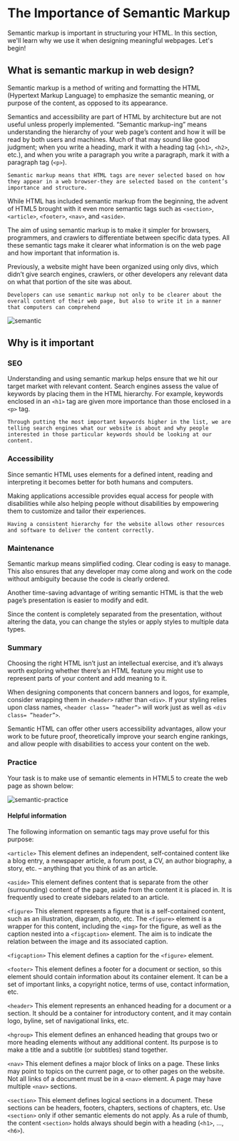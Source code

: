 # The Importance of Semantic Markup

Semantic markup is important in structuring your HTML. In this section, we'll learn why we use it when designing meaningful webpages.
Let's begin!

## What is semantic markup in web design?

Semantic markup is a method of writing and formatting the HTML (Hypertext Markup Language) to emphasize the semantic meaning, or purpose of the content, as opposed to its appearance.

Semantics and accessibility are part of HTML by architecture but are not useful unless properly implemented. “Semantic markup-ing” means understanding the hierarchy of your web page’s content and how it will be read by both users and machines. Much of that may sound like good judgment; when you write a heading, mark it with a heading tag (`<h1>`, `<h2>`, etc.), and when you write a paragraph you write a paragraph, mark it with a paragraph tag (`<p>`).

```
Semantic markup means that HTML tags are never selected based on how they appear in a web browser-they are selected based on the content’s importance and structure.
```

While HTML has included semantic markup from the beginning, the advent of HTML5 brought with it even more semantic tags such as `<section>`, `<article>`, `<footer>`, `<nav>`, and `<aside>`.

The aim of using semantic markup is to make it simpler for browsers, programmers, and crawlers to differentiate between specific data types. All these semantic tags make it clearer what information is on the web page and how important that information is.

Previously, a website might have been organized using only divs, which didn’t give search engines, crawlers, or other developers any relevant data on what that portion of the site was about.

```
Developers can use semantic markup not only to be clearer about the overall content of their web page, but also to write it in a manner that computers can comprehend
```

![semantic](semantic.png)

## Why is it important

### SEO

Understanding and using semantic markup helps ensure that we hit our target market with relevant content. Search engines assess the value of keywords by placing them in the HTML hierarchy. For example, keywords enclosed in an `<h1>` tag are given more importance than those enclosed in a `<p>` tag.

```
Through putting the most important keywords higher in the list, we are telling search engines what our website is about and why people interested in those particular keywords should be looking at our content.
```

### Accessibility

Since semantic HTML uses elements for a defined intent, reading and interpreting it becomes better for both humans and computers.

Making applications accessible provides equal access for people with disabilities while also helping people without disabilities by empowering them to customize and tailor their experiences.

```
Having a consistent hierarchy for the website allows other resources and software to deliver the content correctly.

```

### Maintenance
Semantic markup means simplified coding. Clear coding is easy to manage. This also ensures that any developer may come along and work on the code without ambiguity because the code is clearly ordered.

Another time-saving advantage of writing semantic HTML is that the web page’s presentation is easier to modify and edit.

Since the content is completely separated from the presentation, without altering the data, you can change the styles or apply styles to multiple data types.

### Summary
Choosing the right HTML isn’t just an intellectual exercise, and it’s always worth exploring whether there’s an HTML feature you might use to represent parts of your content and add meaning to it.

When designing components that concern banners and logos, for example, consider wrapping them in `<header>` rather than `<div>`. If your styling relies upon class names, `<header class= ”header”>` will work just as well as `<div class= ”header”>`.

Semantic HTML can offer other users accessibility advantages, allow your work to be future proof, theoretically improve your search engine rankings, and allow people with disabilities to access your content on the web.

### Practice
Your task is to make use of semantic elements in HTML5 to create the web page as shown below:

![semantic-practice](semantic-task.png)

#### Helpful information
The following information on semantic tags may prove useful for this purpose:

`<article>` This element defines an independent, self-contained content like a blog entry, a newspaper article, a forum post, a CV, an author biography, a story, etc. – anything that you think of as an article.

`<aside>` This element defines content that is separate from the other (surrounding) content of the page, aside from the content it is placed in. It is frequently used to create sidebars related to an article.

`<figure>` This element represents a figure that is a self-contained content, such as an illustration, diagram, photo, etc. The `<figure>` element is a wrapper for this content, including the `<img>` for the figure, as well as the caption nested into a `<figcaption>` element. The aim is to indicate the relation between the image and its associated caption.

`<figcaption>` This element defines a caption for the `<figure>` element.

`<footer>` This element defines a footer for a document or section, so this element should contain information about its container element. It can be a set of important links, a copyright notice, terms of use, contact information, etc.

`<header>` This element represents an enhanced heading for a document or a section. It should be a container for introductory content, and it may contain logo, byline, set of navigational links, etc.

`<hgroup>` This element defines an enhanced heading that groups two or more heading elements without any additional content. Its purpose is to make a title and a subtitle (or subtitles) stand together.

`<nav>` This element defines a major block of links on a page. These links may point to topics on the current page, or to other pages on the website. Not all links of a document must be in a `<nav>` element. A page may have multiple `<nav>` sections.

`<section>` This element defines logical sections in a document. These sections can be headers, footers, chapters, sections of chapters, etc. Use `<section>` only if other semantic elements do not apply. As a rule of thumb, the content `<section>` holds always should begin with a heading (`<h1>`, ..., `<h6>`).